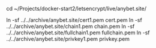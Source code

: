 cd ~/Projects/docker-start2/letsencrypt/live/anybet.site/

ln -sf ../../archive/anybet.site/cert1.pem cert.pem
ln -sf ../../archive/anybet.site/chain1.pem chain.pem
ln -sf ../../archive/anybet.site/fullchain1.pem fullchain.pem
ln -sf ../../archive/anybet.site/privkey1.pem privkey.pem
